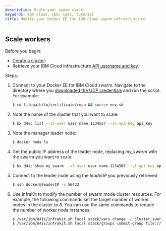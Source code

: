 ```yaml
---
description: Scale your swarm stack
keywords: ibm cloud, ibm, iaas, tutorial
title: Modify your Docker EE for IBM Cloud swarm infrastructure
---
```


## Scale workers

Before you begin:
* [Create a cluster](administering-swarms.md#create-swarms).
* Retrieve your IBM Cloud infrastructure [API username and key](https://knowledgelayer.softlayer.com/procedure/retrieve-your-api-key).

Steps:
1. Connect to your Docker EE for IBM Cloud swarm. Navigate to the directory where you [downloaded the UCP credentials](administering-swarms.md#download-client-certificates) and run the script. For example:

   ```bash
   $ cd filepath/to/certificate/repo && source env.sh
   ```

2. Note the name of the cluster that you want to scale:

   ```bash
   $ bx d4ic list --sl-user user.name.1234567 --sl-api-key api_key
   ```

3. Note the manager leader node:
   ```bash
   $ docker node ls
   ```

4. Get the public IP address of the leader node, replacing _my_swarm_ with the swarm you want to scale:
   ```bash
   $ bx d4ic show my_swarm --sl-user user.name.1234567 --sl-api-key api_key
   ```

4. Connect to the leader node using the _leaderIP_ you previously retrieved:
   ```bash
   $ ssh docker@leaderIP -p 56422
   ```

5. Use InfraKit to modify the number of swarm mode cluster resources. For example, the following commands set the target number of worker nodes in the cluster to 8. You can use the same commands to reduce the number of worker node instances.

   ```bash
   $ /var/ibm/d4ic/infrakit.sh local stack/vars change -c cluster_swarm_worker_size=8
   $ /var/ibm/d4ic/infrakit.sh local stack/groups commit-group file:////infrakit_files/defn-wkr-group.json
   ```

